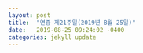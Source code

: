 ```yaml
---
layout: post
title:  "연중 제21주일(2019년 8월 25일)"
date:   2019-08-25 09:24:02 -0400
categories: jekyll update
---
```

[<object data="/assets/sunday_bulletin/20190825_21st.pdf" width="100%" height="1000" type='application/pdf' />](/assets/sunday_bulletin/20190825_21st.pdf)
